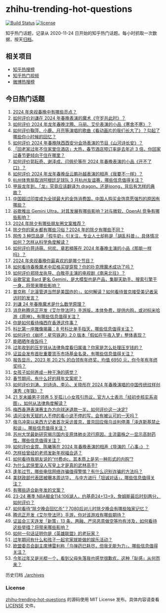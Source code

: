 # zhihu-trending-hot-questions

[![Build Status](https://github.com/justjavac/zhihu-trending-hot-questions/workflows/ci/badge.svg?branch=master)](https://github.com/justjavac/zhihu-trending-hot-questions/actions)
[![license](https://img.shields.io/github/license/justjavac/zhihu-trending-hot-questions)](https://github.com/justjavac/zhihu-trending-hot-questions/blob/master/LICENSE)

知乎热门话题，记录从 2020-11-24
日开始的知乎热门话题。每小时抓取一次数据，按天[归档](./archives)。

## 相关项目

- [知乎热搜榜](https://github.com/justjavac/zhihu-trending-top-search)
- [知乎热门视频](https://github.com/justjavac/zhihu-trending-hot-video)
- [微博热搜榜](https://github.com/justjavac/weibo-trending-hot-search)

## 今日热门话题

<!-- BEGIN -->
<!-- 最后更新时间 Sat Feb 10 2024 01:12:42 GMT+0800 (China Standard Time) -->

1. [2024 年央视春晚中有哪些亮点？](https://www.zhihu.com/question/643771062)
1. [如何评价刘谦在 2024 年春晚表演的魔术《守岁共此时》？](https://www.zhihu.com/question/643785170)
1. [如何评价 2024 年龙年春晚沈腾、马丽、艾伦表演的小品《寒舍不寒》？](https://www.zhihu.com/question/643714155)
1. [如何评价鞠萍、小鹿、月亮等演唱的歌曲《看动画片的我们长大了》？勾起了哪些你小时候的回忆？](https://www.zhihu.com/question/643789874)
1. [如何评价 2024 年春晚陕西西安分会场表演的节目《山河诗长安》？](https://www.zhihu.com/question/643781461)
1. [「回老家过年不住家里住酒店」大热，春节酒店预订率是去年近 3 倍，你回家过春节更倾向于住在哪里？](https://www.zhihu.com/question/643567852)
1. [如何评价郭耘奇、谢泽成、闫佩伦等在 2024 年春晚表演的小品《开不了口》？](https://www.zhihu.com/question/643793608)
1. [如何评价 2024 年龙年春晚岳云鹏孙越表演的相声《我要不一样》？](https://www.zhihu.com/question/643713609)
1. [杭州体育局取消阿根廷足球队 3 月杭州友谊赛，哪些信息值得关注？](https://www.zhihu.com/question/643789912)
1. [甲辰龙年到，「龙」究竟应该翻译为 dragon，还是loong，背后有怎样的典故？](https://www.zhihu.com/question/643554695)
1. [中国超过印度成为全球最大的金饰消费国，中国人购买金饰意愿强烈的原因有哪些？](https://www.zhihu.com/question/643547808)
1. [谷歌推出 Gemini Ultra，对其发展有哪些影响？对与微软、OpenAI 竞争有哪些影响？](https://www.zhihu.com/question/643693409)
1. [2024 年除夕有哪些朋友圈文案推荐？](https://www.zhihu.com/question/643229557)
1. [除夕你的家乡都有哪些习俗？2024 年的除夕有哪些不同？](https://www.zhihu.com/question/643229559)
1. [网传 3 种饮品是「假牛奶」引关注，专业人士却称是「胡乱科普」，具体情况如何？怎样从科学角度解读？](https://www.zhihu.com/question/643694283)
1. [如何评价蒋诗萌、何欢、章若楠等在 2024 年春晚主演的小品《那能一样吗》？](https://www.zhihu.com/question/643780825)
1. [2024 年央视春晚你最喜欢的是哪个节目？](https://www.zhihu.com/question/643771072)
1. [如何看待春晚魔术中尼格买提穿帮？你的扑克牌魔术成功了吗？](https://www.zhihu.com/question/643793702)
1. [如何评价郑晓龙执导、白敬亭主演的电视剧《南来北往》？](https://www.zhihu.com/question/643269258)
1. [谷歌官宣 Bard 更名 Gemini，是大模型也是产品，集聊天助手、搜索引擎于一身，将带来哪些影响？](https://www.zhihu.com/question/643690132)
1. [普京称「北溪管道当然是美国炸的」，如何解读？如何看待普京接受美记者采访时的发言？](https://www.zhihu.com/question/643705978)
1. [刘谦 24 年春晚魔术是什么数学原理？](https://www.zhihu.com/question/643786376)
1. [消息称腾讯正开发《艾尔登法环》手游版，本体免费，提供内购，或对标米哈游《原神》，有哪些信息值得关注？](https://www.zhihu.com/question/643239835)
1. [你是如何看待梅西在香港这件事？](https://www.zhihu.com/question/643668526)
1. [科比第一座雕像揭幕：8 号科比单手指天，哪些信息值得关注？](https://www.zhihu.com/question/643705092)
1. [如何评价《崩坏：星穹铁道》2.0 版本「假如在午夜入梦」整体表现？](https://www.zhihu.com/question/643208167)
1. [能晒晒年夜饭吗？](https://www.zhihu.com/question/514217713)
1. [过年收到的压岁钱从法律角度看归属谁？你家是怎么处理压岁钱的？](https://www.zhihu.com/question/640680469)
1. [证监会发布首批重要货币市场基金名录，有哪些信息值得关注？](https://www.zhihu.com/question/643706107)
1. [报告显示，2023 年 20.2% 的白领有年终奖，均值 6950 元，你今年有年终奖吗？](https://www.zhihu.com/question/643700002)
1. [女孩子如何养成一种干净的感觉？](https://www.zhihu.com/question/314591554)
1. [春节期间，有什么好的拜年文案呢？](https://www.zhihu.com/question/443737687)
1. [如何评价刘涛、刘诗诗、李沁、关晓彤在 2024 年春晚演唱的中国传统纹样创演秀《年锦》？](https://www.zhihu.com/question/643780231)
1. [21 岁未婚男子领养 5 岁孤儿小女孩引热议，官方人士表示「经初步核实系盗图」，如何从法律角度解读？](https://www.zhihu.com/question/643696570)
1. [梅西香港表演赛主办方向球迷退款一半，如何评价这一决定?](https://www.zhihu.com/question/643730475)
1. [请问没有天赋的人不停的看小说不停的写，会有被认可的一天吗？](https://www.zhihu.com/question/639785972)
1. [俄乌冲突以来西方记者首次采访普京，普京回应俄乌谈判停滞「泽连斯基禁止和谈」，哪些信息值得关注？](https://www.zhihu.com/question/643708495)
1. [苏州大学最新研究揭示国内支原体肺炎流行原因，主流菌株之一显示高耐药性，哪些信息值得关注？](https://www.zhihu.com/question/643611751)
1. [如何评价金霏、陈曦等在 2024 年春晚表演的相声《导演的「心事」》？](https://www.zhihu.com/question/643787504)
1. [怎样给曾经的老师发新年祝福合适？](https://www.zhihu.com/question/642886261)
1. [如何看待我朋友说的“付费dlc，其本质上是另一种形式的内购”?](https://www.zhihu.com/question/643499074)
1. [为什么武侠里没人写皇上才是真的武林高手?](https://www.zhihu.com/question/642706745)
1. [逢年过节，哪些电信网络诈骗值得警惕？有什么识别诈骗的方法吗？](https://www.zhihu.com/question/641176523)
1. [美财政部代表团被曝本周访华， 与中方进行「坦诚对话」，哪些信息值得关注？](https://www.zhihu.com/question/643235635)
1. [有哪些适合新年发的文案？](https://www.zhihu.com/question/642722159)
1. [23-24 赛季 NBA掘金114:106湖人，约基奇24+13+9，詹姆斯最后时刻两分，如何评价？](https://www.zhihu.com/question/643705932)
1. [如何看待“除夕晚会回忆杀”？7080后对儿时除夕晚会有哪些独家记忆？](https://www.zhihu.com/question/643652513)
1. [腾讯正开发《艾尔登法环》手游，你对该游戏有哪些期待？](https://www.zhihu.com/question/643238271)
1. [证监会三天连发「新策」13 条，两融、严惩恶意做空等均有涉及，如何看待这些举措？将带来哪些影响？](https://www.zhihu.com/question/643238811)
1. [如何一句话证明你是《英雄联盟》的老玩家？](https://www.zhihu.com/question/641827018)
1. [过年期间有什么和孩子一起宅家就能做的娱乐活动？](https://www.zhihu.com/question/643655219)
1. [欧盟委员会副主席博雷利称「乌弹药已耗尽，但我无能为力」，哪些信息值得关注？](https://www.zhihu.com/question/643596956)
1. [今年过年又是光棍一个，看到父母失落我也感觉很歉疚，这种「耻感」从何而来？](https://www.zhihu.com/question/642870384)

<!-- END -->

历史归档 [./archives](./archives)

### License

[zhihu-trending-hot-questions](https://github.com/justjavac/zhihu-trending-hot-questions)
的源码使用 MIT License 发布。具体内容请查看 [LICENSE](./LICENSE) 文件。
